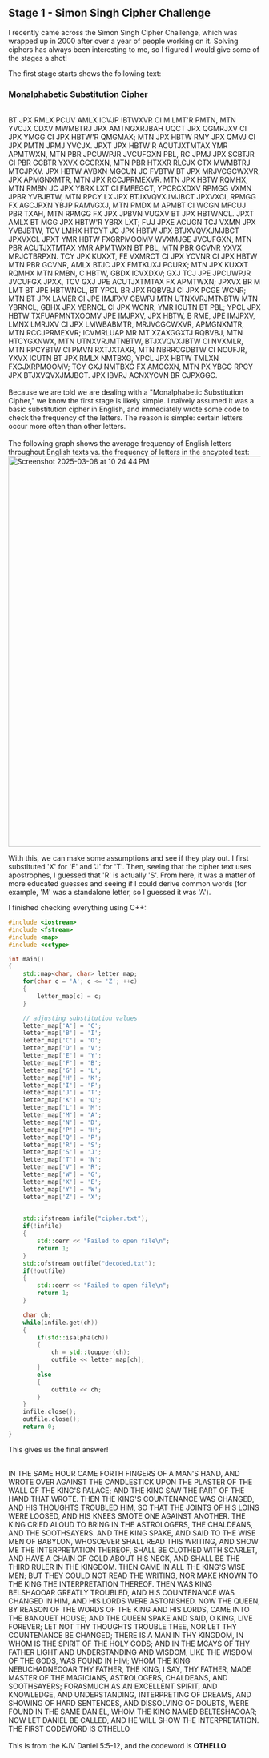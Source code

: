 ## Stage 1 - Simon Singh Cipher Challenge

I recently came across the Simon Singh Cipher Challenge, which was wrapped up in 2000 after over a year of people working on it. 
Solving ciphers has always been interesting to me, so I figured I would give some of the stages a shot!

The first stage starts shows the following text:
<br>
<h3>Monalphabetic Substitution Cipher</h3>
<br>
BT JPX RMLX PCUV AMLX ICVJP IBTWXVR CI M LMT'R PMTN, MTN YVCJX CDXV MWMBTRJ JPX AMTNGXRJBAH UQCT JPX QGMRJXV CI JPX YMGG CI JPX HBTW'R QMGMAX; MTN JPX HBTW RMY JPX QMVJ CI JPX PMTN JPMJ YVCJX. JPXT JPX HBTW'R ACUTJXTMTAX YMR APMTWXN, MTN PBR JPCUWPJR JVCUFGXN PBL, RC JPMJ JPX SCBTJR CI PBR GCBTR YXVX GCCRXN, MTN PBR HTXXR RLCJX CTX MWMBTRJ MTCJPXV. JPX HBTW AVBXN MGCUN JC FVBTW BT JPX MRJVCGCWXVR, JPX APMGNXMTR, MTN JPX RCCJPRMEXVR. MTN JPX HBTW RQMHX, MTN RMBN JC JPX YBRX LXT CI FMFEGCT, YPCRCXDXV RPMGG VXMN JPBR YVBJBTW, MTN RPCY LX JPX BTJXVQVXJMJBCT JPXVXCI, RPMGG FX AGCJPXN YBJP RAMVGXJ, MTN PMDX M APMBT CI WCGN MFCUJ PBR TXAH, MTN RPMGG FX JPX JPBVN VUGXV BT JPX HBTWNCL. JPXT AMLX BT MGG JPX HBTW'R YBRX LXT; FUJ JPXE ACUGN TCJ VXMN JPX YVBJBTW, TCV LMHX HTCYT JC JPX HBTW JPX BTJXVQVXJMJBCT JPXVXCI. JPXT YMR HBTW FXGRPMOOMV WVXMJGE JVCUFGXN, MTN PBR ACUTJXTMTAX YMR APMTWXN BT PBL, MTN PBR GCVNR YXVX MRJCTBRPXN. TCY JPX KUXXT, FE VXMRCT CI JPX YCVNR CI JPX HBTW MTN PBR GCVNR, AMLX BTJC JPX FMTKUXJ PCURX; MTN JPX KUXXT RQMHX MTN RMBN, C HBTW, GBDX ICVXDXV; GXJ TCJ JPE JPCUWPJR JVCUFGX JPXX, TCV GXJ JPE ACUTJXTMTAX FX APMTWXN; JPXVX BR M LMT BT JPE HBTWNCL, BT YPCL BR JPX RQBVBJ CI JPX PCGE WCNR; MTN BT JPX LAMER CI JPE IMJPXV GBWPJ MTN UTNXVRJMTNBTW MTN YBRNCL, GBHX JPX YBRNCL CI JPX WCNR, YMR ICUTN BT PBL; YPCL JPX HBTW TXFUAPMNTXOOMV JPE IMJPXV, JPX HBTW, B RME, JPE IMJPXV, LMNX LMRJXV CI JPX LMWBABMTR, MRJVCGCWXVR, APMGNXMTR, MTN RCCJPRMEXVR; ICVMRLUAP MR MT XZAXGGXTJ RQBVBJ, MTN HTCYGXNWX, MTN UTNXVRJMTNBTW, BTJXVQVXJBTW CI NVXMLR, MTN RPCYBTW CI PMVN RXTJXTAXR, MTN NBRRCGDBTW CI NCUFJR, YXVX ICUTN BT JPX RMLX NMTBXG, YPCL JPX HBTW TMLXN FXGJXRPMOOMV; TCY GXJ NMTBXG FX AMGGXN, MTN PX YBGG RPCY JPX BTJXVQVXJMJBCT. JPX IBVRJ ACNXYCVN BR CJPXGGC.
<br>
<br>
Because we are told we are dealing with a "Monalphabetic Substitution Cipher," we know the first stage is likely simple. I naïvely assumed it was a basic substitution cipher in English, and 
immediately wrote some code to check the frequency of the letters. The reason is simple: certain letters occur more often than other letters.
<br>
<br>
The following graph shows the average frequency of English letters throughout English texts vs. the frequency of letters in the encypted text:
<br>
<img width="781" alt="Screenshot 2025-03-08 at 10 24 44 PM" src="https://github.com/user-attachments/assets/80ec5dfc-7853-4d39-8de0-0e540aa96a78" />

With this, we can make some assumptions and see if they play out. I first substituted 'X' for 'E' and 'J' for 'T'. Then, seeing that the cipher text uses apostrophes, I guessed that 'R' is actually
'S'. From here, it was a matter of more educated guesses and seeing if I could derive common words (for example, 'M' was a standalone letter, so I guessed it was 'A').

I finished checking everything using C++:
```cpp
#include <iostream>
#include <fstream>
#include <map>
#include <cctype>

int main()
{
    std::map<char, char> letter_map;
    for(char c = 'A'; c <= 'Z'; ++c)
    {
        letter_map[c] = c;
    }

    // adjusting substitution values
    letter_map['A'] = 'C';
    letter_map['B'] = 'I';
    letter_map['C'] = 'O';
    letter_map['D'] = 'V';
    letter_map['E'] = 'Y';
    letter_map['F'] = 'B';
    letter_map['G'] = 'L';
    letter_map['H'] = 'K';
    letter_map['I'] = 'F';
    letter_map['J'] = 'T';
    letter_map['K'] = 'Q';
    letter_map['L'] = 'M';
    letter_map['M'] = 'A';
    letter_map['N'] = 'D';
    letter_map['P'] = 'H';
    letter_map['Q'] = 'P';
    letter_map['R'] = 'S';
    letter_map['S'] = 'J';
    letter_map['T'] = 'N';
    letter_map['V'] = 'R';
    letter_map['W'] = 'G';
    letter_map['X'] = 'E';
    letter_map['Y'] = 'W';
    letter_map['Z'] = 'X';
    

    std::ifstream infile("cipher.txt");
    if(!infile)
    {
        std::cerr << "Failed to open file\n";
        return 1;
    }
    std::ofstream outfile("decoded.txt");
    if(!outfile)
    {
        std::cerr << "Failed to open file\n";
        return 1;
    }

    char ch;
    while(infile.get(ch))
    {
        if(std::isalpha(ch))
        {
            ch = std::toupper(ch);
            outfile << letter_map[ch];
        }
        else
        {
            outfile << ch;
        }
    }
    infile.close();
    outfile.close();
    return 0;
}
```
This gives us the final answer!
<br>
<br>

IN THE SAME HOUR CAME FORTH FINGERS OF A MAN'S HAND, AND WROTE OVER AGAINST THE CANDLESTICK UPON THE PLASTER OF THE WALL OF THE KING'S PALACE; AND THE KING SAW THE PART OF THE HAND THAT WROTE. THEN THE KING'S COUNTENANCE WAS CHANGED, AND HIS THOUGHTS TROUBLED HIM, SO THAT THE JOINTS OF HIS LOINS WERE LOOSED, AND HIS KNEES SMOTE ONE AGAINST ANOTHER. THE KING CRIED ALOUD TO BRING IN THE ASTROLOGERS, THE CHALDEANS, AND THE SOOTHSAYERS. AND THE KING SPAKE, AND SAID TO THE WISE MEN OF BABYLON, WHOSOEVER SHALL READ THIS WRITING, AND SHOW ME THE INTERPRETATION THEREOF, SHALL BE CLOTHED WITH SCARLET, AND HAVE A CHAIN OF GOLD ABOUT HIS NECK, AND SHALL BE THE THIRD RULER IN THE KINGDOM. THEN CAME IN ALL THE KING'S WISE MEN; BUT THEY COULD NOT READ THE WRITING, NOR MAKE KNOWN TO THE KING THE INTERPRETATION THEREOF. THEN WAS KING BELSHAOOAR GREATLY TROUBLED, AND HIS COUNTENANCE WAS CHANGED IN HIM, AND HIS LORDS WERE ASTONISHED. NOW THE QUEEN, BY REASON OF THE WORDS OF THE KING AND HIS LORDS, CAME INTO THE BANQUET HOUSE; AND THE QUEEN SPAKE AND SAID, O KING, LIVE FOREVER; LET NOT THY THOUGHTS TROUBLE THEE, NOR LET THY COUNTENANCE BE CHANGED; THERE IS A MAN IN THY KINGDOM, IN WHOM IS THE SPIRIT OF THE HOLY GODS; AND IN THE MCAYS OF THY FATHER LIGHT AND UNDERSTANDING AND WISDOM, LIKE THE WISDOM OF THE GODS, WAS FOUND IN HIM; WHOM THE KING NEBUCHADNEOOAR THY FATHER, THE KING, I SAY, THY FATHER, MADE MASTER OF THE MAGICIANS, ASTROLOGERS, CHALDEANS, AND SOOTHSAYERS; FORASMUCH AS AN EXCELLENT SPIRIT, AND KNOWLEDGE, AND UNDERSTANDING, INTERPRETING OF DREAMS, AND SHOWING OF HARD SENTENCES, AND DISSOLVING OF DOUBTS, WERE FOUND IN THE SAME DANIEL, WHOM THE KING NAMED BELTESHAOOAR; NOW LET DANIEL BE CALLED, AND HE WILL SHOW THE INTERPRETATION. THE FIRST CODEWORD IS OTHELLO
<br>
<br>
This is from the KJV Daniel 5:5-12, and the codeword is **OTHELLO**
